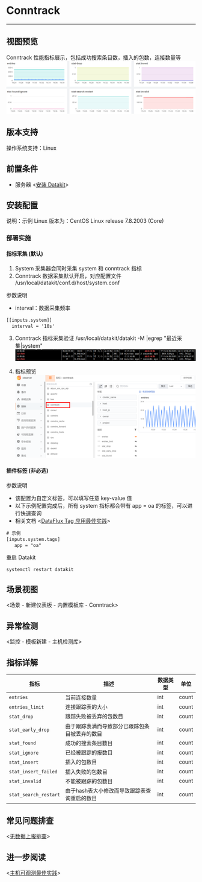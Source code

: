 # Conntrack
---

## 视图预览
Conntrack 性能指标展示，包括成功搜索条目数，插入的包数，连接数量等
![](imgs/input-conntrack-1.png) 

## 版本支持
操作系统支持：Linux 
## 前置条件

- 服务器 <[安装 Datakit](https://docs.guance.com/datakit/datakit-install/)>
## 安装配置
说明：示例 Linux 版本为：CentOS Linux release 7.8.2003 (Core)
### 部署实施
#### 指标采集 (默认)

1. System 采集器会同时采集 system 和 conntrack 指标
2. Conntrack 数据采集默认开启，对应配置文件 /usr/local/datakit/conf.d/host/system.conf

参数说明

- interval：数据采集频率
```
[[inputs.system]]
  interval = '10s'
```

3. Conntrack 指标采集验证  /usr/local/datakit/datakit -M |egrep "最近采集|system"
![](imgs/input-conntrack-2.png) 

4. 指标预览
![](imgs/input-conntrack-3.png) 

#### 插件标签 (非必选)
参数说明

- 该配置为自定义标签，可以填写任意 key-value 值
- 以下示例配置完成后，所有 system 指标都会带有 app = oa 的标签，可以进行快速查询
- 相关文档 <[DataFlux Tag 应用最佳实践](https://docs.guance.com/best-practices/guance-skill/tag/)>
```
# 示例
[inputs.system.tags]
   app = "oa"
```
重启 Datakit
```
systemctl restart datakit
```
## 场景视图
<场景 - 新建仪表板 - 内置模板库 - Conntrack>
## 异常检测
<监控 - 模板新建 - 主机检测库>
## 指标详解
| 指标 | 描述 | 数据类型 | 单位 |
| --- | --- | --- | --- |
| `entries` | 当前连接数量 | int | count |
| `entries_limit` | 连接跟踪表的大小 | int | count |
| `stat_drop` | 跟踪失败被丢弃的包数目 | int | count |
| `stat_early_drop` | 由于跟踪表满而导致部分已跟踪包条目被丢弃的数目 | int | count |
| `stat_found` | 成功的搜索条目数目 | int | count |
| `stat_ignore` | 已经被跟踪的报数目 | int | count |
| `stat_insert` | 插入的包数目 | int | count |
| `stat_insert_failed` | 插入失败的包数目 | int | count |
| `stat_invalid` | 不能被跟踪的包数目 | int | count |
| `stat_search_restart` | 由于hash表大小修改而导致跟踪表查询重启的数目 | int | count |

## 常见问题排查
<[无数据上报排查](https://docs.guance.com/datakit/why-no-data/)>

## 进一步阅读
<[主机可观测最佳实践](https://docs.guance.com/best-practices/integrations/host/)>
